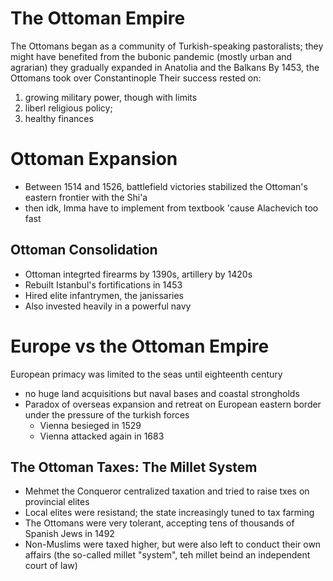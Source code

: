# The Ottoman Empire
 The Ottomans began as a community of Turkish-speaking pastoralists; they might have benefited from the bubonic pandemic (mostly urban and agrarian)
 they gradually expanded in Anatolia and the Balkans
 By 1453, the Ottomans took over Constantinople
 Their success rested on:
 1. growing military power, though with limits
 2. liberl religious policy;
 3. healthy finances

# Ottoman Expansion
- Between 1514 and 1526, battlefield victories stabilized the Ottoman's eastern frontier with the Shi'a
- then idk, Imma have to implement from textbook 'cause Alachevich too fast

## Ottoman Consolidation
- Ottoman integrted firearms by 1390s, artillery by 1420s
- Rebuilt Istanbul's fortifications in 1453
- Hired elite infantrymen, the janissaries
- Also invested heavily in a powerful navy

# Europe vs the Ottoman Empire
European primacy was limited to the seas until eighteenth century
- no huge land acquisitions but naval bases and coastal strongholds
- Paradox of overseas expansion and retreat on European eastern border under the pressure of the turkish forces
  - Vienna besieged in 1529
  - Vienna attacked again in 1683

## The Ottoman Taxes: The Millet System
- Mehmet the Conqueror centralized taxation and tried to raise txes on provincial elites
- Local elites were resistand; the state increasingly tuned to tax farming
- The Ottomans were very tolerant, accepting tens of thousands of Spanish Jews in 1492
- Non-Muslims were taxed higher, but were also left to conduct their own affairs (the so-called millet "system", teh millet beind an independent court of law)
